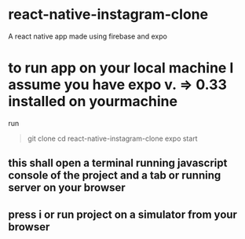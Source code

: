 # react-native-instagram-clone
A react native app made using firebase and expo

# to run app on your local machine I assume you have expo v.  => 0.33 installed on yourmachine

run 
> git clone <repo url>
> cd react-native-instagram-clone
> expo start

 ## this shall open a terminal running javascript console of the project and a tab or running server on your browser
 ## press i or run project on a simulator from your browser
 
